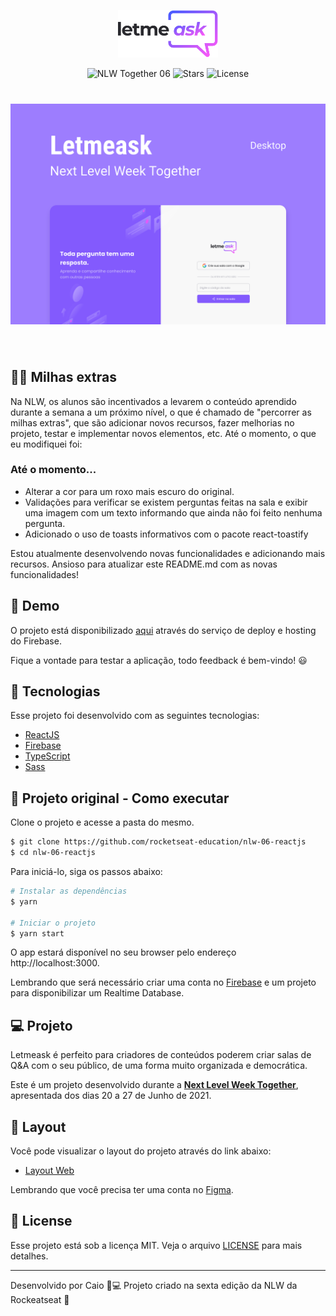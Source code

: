 <p align="center">
  <img alt="Letmeask" src=".github/logo.svg" width="160px">
</p>

<p align="center">
  <img src="https://img.shields.io/static/v1?label=NLW&message=06&color=8257E5&labelColor=000000" alt="NLW Together 06" />
  
  <img src="https://img.shields.io/github/stars/rocketseat-education/nlw-06-reactjs?label=stars&message=MIT&color=8257E5&labelColor=000000" alt="Stars">

  <img  src="https://img.shields.io/static/v1?label=license&message=MIT&color=8257E5&labelColor=000000" alt="License">   
</p>

<h1 align="center">
    <img alt="Letmeask" src=".github/cover.svg" />
</h1>

<br>

## 🧑‍🚀 Milhas extras

Na NLW, os alunos são incentivados a levarem o conteúdo aprendido durante a semana a um próximo nível, o que é chamado de "percorrer as milhas extras", que são adicionar novos recursos, fazer melhorias no projeto, testar e implementar novos elementos, etc. Até o momento, o que eu modifiquei foi:
### Até o momento...
* Alterar a cor para um roxo mais escuro do original.
* Validações para verificar se existem perguntas feitas na sala e exibir uma imagem com um texto informando que ainda não foi feito nenhuma pergunta.
* Adicionado o uso de toasts informativos com o pacote react-toastify

Estou atualmente desenvolvendo novas funcionalidades e adicionando mais recursos. Ansioso para atualizar este README.md com as novas funcionalidades!

## 🧪 Demo

O projeto está disponibilizado [aqui](https://letmeask-b1935.web.app/) através do serviço de deploy e hosting do Firebase.

Fique a vontade para testar a aplicação, todo feedback é bem-vindo! 😃

## 🧪 Tecnologias

Esse projeto foi desenvolvido com as seguintes tecnologias:

- [ReactJS](https://reactjs.org)
- [Firebase](https://firebase.google.com/)
- [TypeScript](https://www.typescriptlang.org/)
- [Sass](https://sass-lang.com/)

## 🚀 Projeto original - Como executar

Clone o projeto e acesse a pasta do mesmo.

```bash
$ git clone https://github.com/rocketseat-education/nlw-06-reactjs
$ cd nlw-06-reactjs
```

Para iniciá-lo, siga os passos abaixo:
```bash
# Instalar as dependências
$ yarn

# Iniciar o projeto
$ yarn start
```
O app estará disponível no seu browser pelo endereço http://localhost:3000.

Lembrando que será necessário criar uma conta no [Firebase](https://firebase.google.com/) e um projeto para disponibilizar um Realtime Database.

## 💻 Projeto

Letmeask é perfeito para criadores de conteúdos poderem criar salas de Q&A com o seu público, de uma forma muito organizada e democrática. 

Este é um projeto desenvolvido durante a **[Next Level Week Together](https://nextlevelweek.com/)**, apresentada dos dias 20 a 27 de Junho de 2021.

## 🔖 Layout

Você pode visualizar o layout do projeto através do link abaixo:

- [Layout Web](https://www.figma.com/file/u0BQK8rCf2KgzcukdRRCWh/Letmeask/duplicate) 

Lembrando que você precisa ter uma conta no [Figma](http://figma.com/).

## 📝 License

Esse projeto está sob a licença MIT. Veja o arquivo [LICENSE](LICENSE.md) para mais detalhes.

---

Desenvolvido por Caio 🦾💻
Projeto criado na sexta edição da NLW da Rockeatseat 🚀
